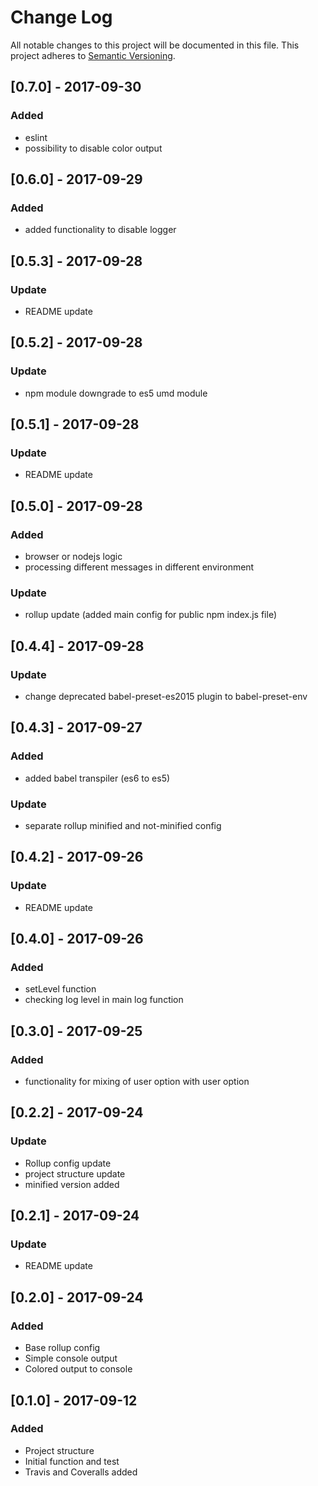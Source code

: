 # Change Log
All notable changes to this project will be documented in this file.
This project adheres to [Semantic Versioning](http://semver.org/).

## [0.7.0] - 2017-09-30
### Added
- eslint
- possibility to disable color output

## [0.6.0] - 2017-09-29
### Added
- added functionality to disable logger

## [0.5.3] - 2017-09-28
### Update
- README update

## [0.5.2] - 2017-09-28
### Update
- npm module downgrade to es5 umd module

## [0.5.1] - 2017-09-28
### Update
- README update

## [0.5.0] - 2017-09-28
### Added
- browser or nodejs logic
- processing different messages in different environment
### Update
- rollup update (added main config for public npm index.js file)

## [0.4.4] - 2017-09-28
### Update
- change deprecated babel-preset-es2015 plugin to babel-preset-env

## [0.4.3] - 2017-09-27
### Added
- added babel transpiler (es6 to es5)
### Update
- separate rollup minified and not-minified config

## [0.4.2] - 2017-09-26
### Update
- README update

## [0.4.0] - 2017-09-26
### Added
- setLevel function
- checking log level in main log function

## [0.3.0] - 2017-09-25
### Added
- functionality for mixing of user option with user option

## [0.2.2] - 2017-09-24
### Update
- Rollup config update
- project structure update
- minified version added

## [0.2.1] - 2017-09-24
### Update
- README update

## [0.2.0] - 2017-09-24
### Added
- Base rollup config
- Simple console output
- Colored output to console

## [0.1.0] - 2017-09-12
### Added
- Project structure
- Initial function and test
- Travis and Coveralls added